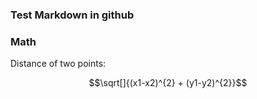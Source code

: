 ### Test Markdown in github

### Math

Distance of two points:

$$\sqrt[]{(x1-x2)^{2} + (y1-y2)^{2}}$$
